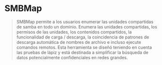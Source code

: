 # SMBMap
> SMBMap permite a los usuarios enumerar las unidades compartidas de samba en todo un dominio. Enumera las unidades compartidas, los permisos de las unidades, los contenidos compartidos, la funcionalidad de carga / descarga, la coincidencia de patrones de descarga automática de nombres de archivo e incluso ejecute comandos remotos. Esta herramienta se diseñó teniendo en cuenta las pruebas de lápiz y está destinada a simplificar la búsqueda de datos potencialmente confidenciales en redes grandes.
